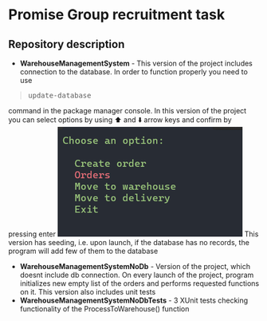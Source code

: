# Promise Group recruitment task
## Repository description
- **WarehouseManagementSystem** -  This version of the project includes connection to the database. In order to function properly you need to use 

> <pre>update-database</pre> 
command in the package manager console.
In this version of the project you can select options by using :arrow_up: and :arrow_down: arrow keys and confirm by pressing enter 
![Arrow menu](/img/Arrow_Menu.png)
This version has seeding, i.e. upon launch, if the database has no records, the program will add few of them to the database 

- **WarehouseManagementSystemNoDb** - Version of the project, which doesnt include db connection. On every launch of the project, program initializes new empty list of the orders and performs requested functions on it. This version also includes unit tests
- **WarehouseManagementSystemNoDbTests** - 3 XUnit tests checking functionality of the ProcessToWarehouse() function 